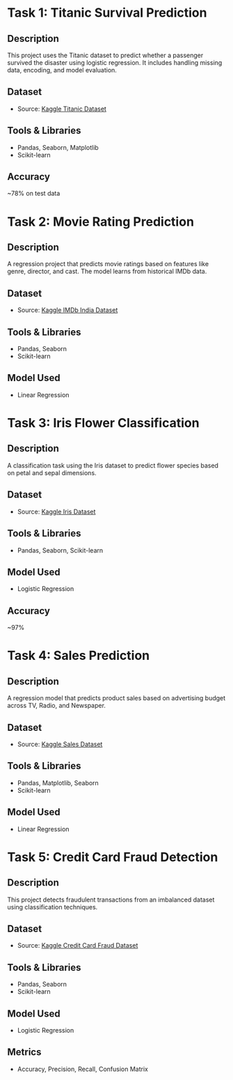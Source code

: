 # Task 1: Titanic Survival Prediction

## Description
This project uses the Titanic dataset to predict whether a passenger survived the disaster using logistic regression. It includes handling missing data, encoding, and model evaluation.

## Dataset
- Source: [Kaggle Titanic Dataset](https://www.kaggle.com/datasets/yasserh/titanic-dataset)

## Tools & Libraries
- Pandas, Seaborn, Matplotlib
- Scikit-learn

## Accuracy
~78% on test data


# Task 2: Movie Rating Prediction

## Description
A regression project that predicts movie ratings based on features like genre, director, and cast. The model learns from historical IMDb data.

## Dataset
- Source: [Kaggle IMDb India Dataset](https://www.kaggle.com/datasets/adrianmcmahon/imdb-india-movies)

## Tools & Libraries
- Pandas, Seaborn
- Scikit-learn

## Model Used
- Linear Regression


# Task 3: Iris Flower Classification

## Description
A classification task using the Iris dataset to predict flower species based on petal and sepal dimensions.

## Dataset
- Source: [Kaggle Iris Dataset](https://www.kaggle.com/datasets/arshid/iris-flower-dataset)

## Tools & Libraries
- Pandas, Seaborn, Scikit-learn

## Model Used
- Logistic Regression

## Accuracy
~97%


# Task 4: Sales Prediction

## Description
A regression model that predicts product sales based on advertising budget across TV, Radio, and Newspaper.

## Dataset
- Source: [Kaggle Sales Dataset](https://www.kaggle.com/code/ashydv/sales-prediction-simple-linear-regression/input)

## Tools & Libraries
- Pandas, Matplotlib, Seaborn
- Scikit-learn

## Model Used
- Linear Regression


# Task 5: Credit Card Fraud Detection

## Description
This project detects fraudulent transactions from an imbalanced dataset using classification techniques.

## Dataset
- Source: [Kaggle Credit Card Fraud Dataset](https://www.kaggle.com/datasets/mlg-ulb/creditcardfraud)

## Tools & Libraries
- Pandas, Seaborn
- Scikit-learn

## Model Used
- Logistic Regression

## Metrics
- Accuracy, Precision, Recall, Confusion Matrix
